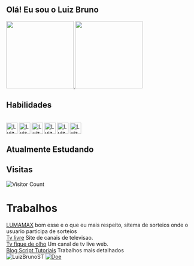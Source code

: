 ## Olá! Eu sou o Luiz Bruno
<div>
  <a href="https://github.com/LuizBrunoST">
    <img height="180em" src="https://github-readme-stats.vercel.app/api?username=LuizBrunoST&show_icons=true&theme=dark&include_all_commits=true&count_private=true"/>
    <img height="180em" src="https://github-readme-stats.vercel.app/api/top-langs/?username=LuizBrunoST&layout=compact&langs_count=7&theme=dark"/>
  </a>
</div>
  
## Habilidades
  
<div style="display: inline_block"><br>
  <img align="center" alt="LuizBrunoST-HTML" height="30" src="https://img.shields.io/badge/HTML5-E34F26?style=for-the-badge&logo=html5&logoColor=white">
  <img align="center" alt="LuizBrunoST-CSS" height="30" src="https://img.shields.io/badge/CSS3-1572B6?style=for-the-badge&logo=css3&logoColor=white">
  <img align="center" alt="LuizBrunoST-JS" height="30" src="https://img.shields.io/badge/JavaScript-F7DF1E?style=for-the-badge&logo=javascript&logoColor=black">
  <img align="center" alt="LuizBrunoST-JQ" height="30" src="https://img.shields.io/badge/JQuery-F7DF1E?style=for-the-badge&logo=jquery&logoColor=black">
  <img align="center" alt="LuizBrunoST-PHP" height="30" src="https://img.shields.io/badge/PHP-777BB4?style=for-the-badge&logo=php&logoColor=white">
  <img align="center" alt="LuizBrunoST-CSharp" height="30" src="https://img.shields.io/badge/C%23-8C1CFC?style=for-the-badge&logo=c-sharp&logoColor=white">
</div>
  
## Atualmente Estudando

## Visitas
  
![Visitor Count](https://profile-counter.glitch.me/LuizBrunoST/count.svg)
  
##

<div>
<h1>Trabalhos</h1>
  <div>
    <a href="http://lumatechmax.com.br" target="_blank" >LUMAMAX</a>
    <span>bom esse e o que eu mais respeito, sitema de sorteios onde o usuario participa de sorteios</span>
  </div>
    <div>
    <a href="http://tvlivre.imprensa.ws/" target="_blank" >Tv livre</a>
    <span>Site de canais de televisao.</span>
  </div>
  <div>
    <a href="http://tvfiquedeolho.com/" target="_blank" >Tv fique de olho</a>
    <span>Um canal de tv live web.</span>
  </div>
  <div>
    <a href="https://scripttutoriais.blogspot.com/" target="_blank" >Blog Script Tutoriais</a>
    <span>Trabalhos mais detalhados</span>
  </div>
</div>


<div style="display: inline_block;"> 
<img style="display: inline_block;" src="https://img.shields.io/youtube/channel/views/UC0VcBQlPa9t1dO9z7jGuk5A?style=social" alt="LuizBrunoST">

 
<a href="https://www.paypal.com/donate/?hosted_button_id=54V8JBM3G78N8" alt="Doe" title="Doe" target="_blank">
  <img  style="display: inline_block;" src="https://www.paypalobjects.com/pt_BR/BR/i/btn/btn_donateCC_LG.gif" alt="Doe">
</a>
</div>



